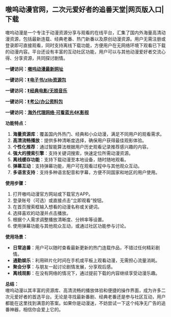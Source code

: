 <h2>嗷呜动漫官网，二次元爱好者的追番天堂|网页版入口|下载</h2>
<p>嗷呜动漫是一个专注于动漫资源分享与观看的在线平台，汇集了国内外海量高清动漫资源，包括最新连载、经典老番、热门新番以及原创动漫资源。用户无需注册或登录即可直接观看，同时支持离线下载功能，方便用户在无网络环境下观看已下载的动漫内容。平台还设有丰富的互动社区功能，用户可以与其他动漫爱好者交流心得、分享资源，共同探讨剧情。</p>
<p><strong>一键访问：</strong><a href="https://www.xxsnav.com/sites/15548.html" target="_blank" ><strong>嗷呜动漫最新网址</strong></a></p>
<p><strong>一键访问：</strong><a href="https://pan.quark.cn/s/97703bfac418" target="_blank" ><strong>⏬电子书/zlib资源包</strong></a></p>
<p><strong>一键访问：</strong><a href="https://pan.quark.cn/s/0db22432c259" target="_blank" ><strong>⏬经典电影/无损音乐</strong></a></p>
<p><strong>一键访问：</strong><a href="https://pan.quark.cn/s/46e182807bae" target="_blank" ><strong>⏬考公/办公资料包</strong></a></p>
<p><strong>一键访问：</strong><a href="http://ip.harmonylink.net/share/e82025" target="_blank" ><strong>海外代理网络·可看蓝光4K影视</strong></a></p>
<p><strong>功能特点：</strong></p>
<ol>
  <li><strong>海量资源库</strong>：覆盖国内外热门、经典和小众动漫，满足不同用户的观看需求。</li>
  <li><strong>高清流畅播放</strong>：提供多种清晰度选择，确保用户获得最佳观影体验。</li>
  <li><strong>个性化推荐</strong>：通过智能算法根据用户历史观看记录推荐感兴趣的内容。</li>
  <li><strong>强大的搜索引擎</strong>：支持关键词搜索，快速定位所需动漫资源。</li>
  <li><strong>离线缓存功能</strong>：支持下载动漫至本地设备，随时随地观看。</li>
  <li><strong>弹幕互动</strong>：支持弹幕功能，用户可在观看过程中与其他观众互动。</li>
  <li><strong>多语言支持</strong>：支持多种语言配音和字幕，方便不同国家和地区的用户使用。</li>
</ol>
<p><strong>使用步骤：</strong></p>
<ol>
  <li>打开嗷呜动漫官方网站或下载官方APP。</li>
  <li>登录账号（可选）或直接点击“立即观看”按钮。</li>
  <li>在首页搜索框输入想看的动漫名称或关键词。</li>
  <li>选择喜欢的动漫并点击播放。</li>
  <li>根据个人需求调整播放清晰度、分辨率等设置。</li>
  <li>使用弹幕功能与其他观众互动，或通过社区功能参与讨论。</li>
</ol>
<p><strong>使用场景：</strong></p>
<ul>
  <li><strong>日常追番</strong>：用户可以随时查看最新更新的热门连载作品，不错过任何精彩剧情。</li>
  <li><strong>通勤娱乐</strong>：利用碎片化时间在手机或平板上观看动漫，无需担心流量消耗。</li>
  <li><strong>聚会分享</strong>：与朋友一起讨论剧情发展，分享观后感。</li>
  <li><strong>离线观影</strong>：在没有网络的情况下，通过提前下载的内容继续享受动漫乐趣。</li>
</ul>
<p><strong>总结：</strong><br>嗷呜动漫以其丰富的资源库、高清流畅的播放体验和便捷的操作界面，成为许多二次元爱好者的首选平台。无论是寻找最新番剧、经典老番还是参与社区互动，用户都能在这里找到满意的答案。如果你是动漫迷，不妨尝试一下这个纯净无广告的追番神器，相信你会爱上它的。</p>

